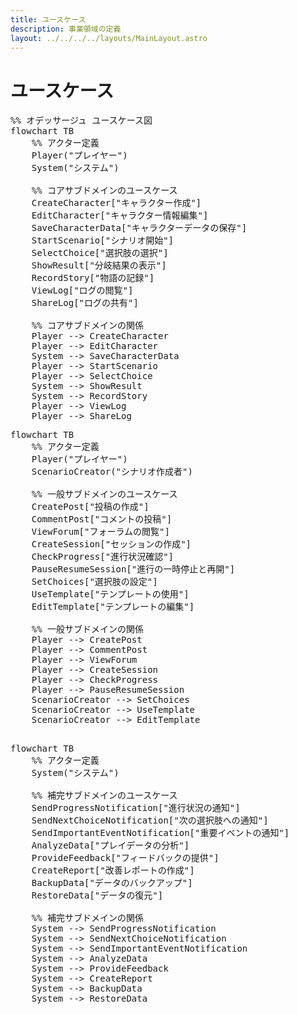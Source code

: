 ```yaml
---
title: ユースケース
description: 事業領域の定義
layout: ../../../../layouts/MainLayout.astro
---
```


# ユースケース

<pre class="mermaid">
%% オデッサージュ ユースケース図
flowchart TB
    %% アクター定義
    Player("プレイヤー")
    System("システム")

    %% コアサブドメインのユースケース
    CreateCharacter["キャラクター作成"]
    EditCharacter["キャラクター情報編集"]
    SaveCharacterData["キャラクターデータの保存"]
    StartScenario["シナリオ開始"]
    SelectChoice["選択肢の選択"]
    ShowResult["分岐結果の表示"]
    RecordStory["物語の記録"]
    ViewLog["ログの閲覧"]
    ShareLog["ログの共有"]

    %% コアサブドメインの関係
    Player --> CreateCharacter
    Player --> EditCharacter
    System --> SaveCharacterData
    Player --> StartScenario
    Player --> SelectChoice
    System --> ShowResult
    System --> RecordStory
    Player --> ViewLog
    Player --> ShareLog
</pre>    
<pre class="mermaid">
flowchart TB
    %% アクター定義
    Player("プレイヤー")
    ScenarioCreator("シナリオ作成者")

    %% 一般サブドメインのユースケース
    CreatePost["投稿の作成"]
    CommentPost["コメントの投稿"]
    ViewForum["フォーラムの閲覧"]
    CreateSession["セッションの作成"]
    CheckProgress["進行状況確認"]
    PauseResumeSession["進行の一時停止と再開"]
    SetChoices["選択肢の設定"]
    UseTemplate["テンプレートの使用"]
    EditTemplate["テンプレートの編集"]

    %% 一般サブドメインの関係
    Player --> CreatePost
    Player --> CommentPost
    Player --> ViewForum
    Player --> CreateSession
    Player --> CheckProgress
    Player --> PauseResumeSession
    ScenarioCreator --> SetChoices
    ScenarioCreator --> UseTemplate
    ScenarioCreator --> EditTemplate

</pre>    
<pre class="mermaid">
flowchart TB
    %% アクター定義
    System("システム")
    
    %% 補完サブドメインのユースケース
    SendProgressNotification["進行状況の通知"]
    SendNextChoiceNotification["次の選択肢への通知"]
    SendImportantEventNotification["重要イベントの通知"]
    AnalyzeData["プレイデータの分析"]
    ProvideFeedback["フィードバックの提供"]
    CreateReport["改善レポートの作成"]
    BackupData["データのバックアップ"]
    RestoreData["データの復元"]

    %% 補完サブドメインの関係
    System --> SendProgressNotification
    System --> SendNextChoiceNotification
    System --> SendImportantEventNotification
    System --> AnalyzeData
    System --> ProvideFeedback
    System --> CreateReport
    System --> BackupData
    System --> RestoreData

</pre>
